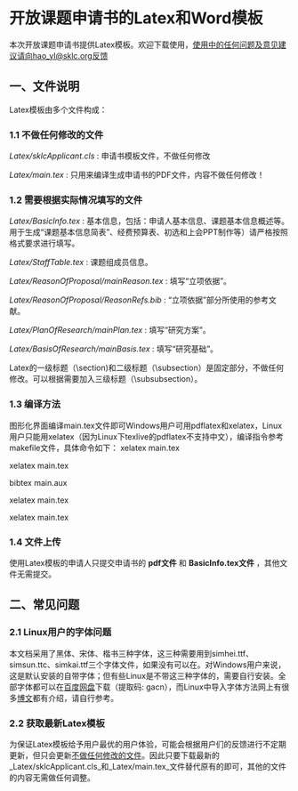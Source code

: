 # 开放课题申请书的Latex和Word模板
本次开放课题申请书提供Latex模板。欢迎下载使用，使用中的任何问题及意见建议请向hao_yl@sklc.org反馈

## 一、文件说明
Latex模板由多个文件构成：
### 1.1 不做任何修改的文件
_Latex/sklcApplicant.cls_ : 申请书模板文件，不做任何修改

_Latex/main.tex_ : 只用来编译生成申请书的PDF文件，内容不做任何修改！

### 1.2 需要根据实际情况填写的文件
_Latex/BasicInfo.tex_ : 基本信息，包括：申请人基本信息、课题基本信息概述等。用于生成“课题基本信息简表”、经费预算表、初选和上会PPT制作等）请严格按照格式要求进行填写。

_Latex/StaffTable.tex_ : 课题组成员信息。

_Latex/ReasonOfProposal/mainReason.tex_ : 填写“立项依据”。

_Latex/ReasonOfProposal/ReasonRefs.bib_ : “立项依据”部分所使用的参考文献。

_Latex/PlanOfResearch/mainPlan.tex_ : 填写“研究方案”。

_Latex/BasisOfResearch/mainBasis.tex_ : 填写“研究基础”。

Latex的一级标题（\section)和二级标题（\subsection）是固定部分，不做任何修改。可以根据需要加入三级标题（\subsubsection）。

### 1.3 编译方法
图形化界面编译main.tex文件即可Windows用户可用pdflatex和xelatex，Linux用户只能用xelatex（因为Linux下texlive的pdflatex不支持中文），编译指令参考makefile文件，具体命令如下：
xelatex main.tex

xelatex main.tex

bibtex main.aux

xelatex main.tex

xelatex main.tex


### 1.4 文件上传
使用Latex模板的申请人只提交申请书的 __pdf文件__ 和 __BasicInfo.tex文件__ ，其他文件无需提交。

## 二、常见问题
### 2.1 Linux用户的字体问题
本文档采用了黑体、宋体、楷书三种字体，这三种需要用到simhei.ttf、simsun.ttc、simkai.ttf三个字体文件，如果没有可以在。对Windows用户来说，这是默认安装的自带字体；但有些Linux是不带这三种字体的，需要自行安装。全部字体都可以在[百度网盘](https://pan.baidu.com/s/1bT3465hrTA0cHEMl9iaTSA)下载（提取码: gacn），而Linux中导入字体方法网上有很多[博文](https://blog.csdn.net/tieshuxianrezhang/article/details/71080540)都有介绍，请自行参考。
### 2.2 获取最新Latex模板
为保证Latex模板给予用户最优的用户体验，可能会根据用户们的反馈进行不定期更新，但只会更新[不做任何修改的文件](#2.1不做任何修改的文件)。因此只要下载最新的_Latex/sklcApplicant.cls_和_Latex/main.tex_文件替代原有的即可，其他的文件的内容无需做任何调整。
